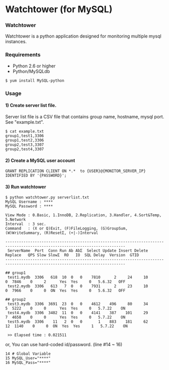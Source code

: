 Watchtower (for MySQL)
======================

### Watchtower
Watchtower is a python application designed for monitoring multiple mysql instances. 

### Requirements
- Python 2.6 or higher
- Python/MySQLdb
```
$ yum install MySQL-python
```

### Usage
#### 1) Create server list file.
Server list file is a CSV file that contains group name, hostname, mysql port. See "example.txt".
```
$ cat example.txt
group1,test1,3306
group1,test2,3306
group2,test3,3307
group2,test4,3307
```
#### 2) Create a MySQL user account 
```
GRANT REPLICATION CLIENT ON *.*  to {USER}@{MONITOR_SERVER_IP} IDENTIFIED BY '{PASSWORD}';
```
#### 3) Run watchtower
```
$ python watchtower.py serverlist.txt
MySQL Username : ****
MySQL Password : ****

View Mode : 0.Basic, 1.InnoDB, 2.Replication, 3.Handler, 4.Sort&Temp, 5.Network
Interval  : 3 sec.
Command   : (X or Q)Exit, (F)FileLogging, (G)GroupSum, (W)WriteSummary, (R)ResetΣ, (+|-)Interval

---------------------------------------------------------------------------------------------------------------------------
 ServerName  Port  Conn Run Ab AbΣ  Select Update Insert Delete Replace   QPS Slow SlowΣ  RO   IO  SQL Delay  Version  GTID
---------------------------------------------------------------------------------------------------------------------------

## group1
 test1.mydb  3306   618  10  0   0    7810      2     24     10       0  7846    0     2      Yes  Yes     0   5.6.32   OFF
 test2.mydb  3306   613   7  0   0    7931      2     23     10       0  7966    0     0  ON  Yes  Yes     0   5.6.32   OFF

## group2
 test3.mydb  3306  3691  23  0   0    4612    496     80     34       5  5222    0     0      Yes  Yes     0   5.7.22    ON
 test4.mydb  3306  3402  11  0   0    4141    387    101     29       7  4658    0     0      Yes  Yes     0   5.7.22    ON
 test5.mydb  3306    11   2  0   0       1    883    181     62      12  1140    0     0  ON  Yes  Yes     1   5.7.22    ON

 >> Elapsed time : 0.021511
```

or, You can use hard-coded id/password. (line #14 ~ 16)
```
14 # Global Variable
15 MySQL_User="****"
16 MySQL_Pass="****"
```
